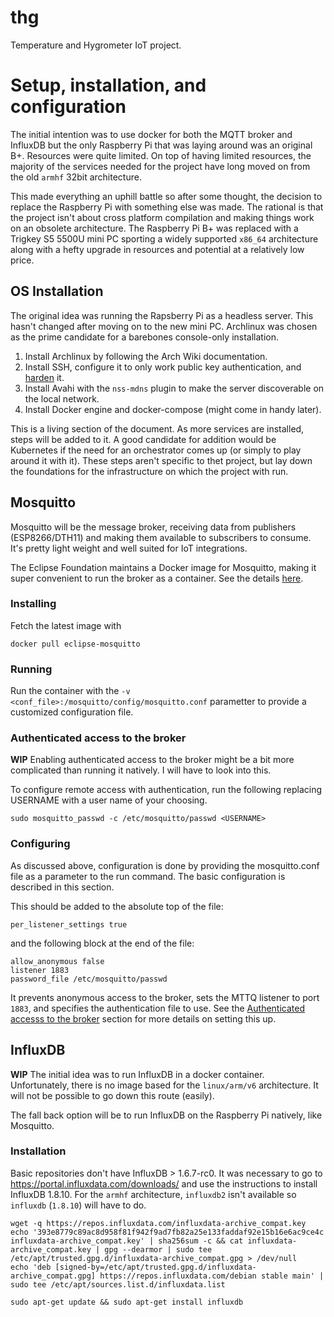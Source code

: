 # thg
Temperature and Hygrometer IoT project.


# Setup, installation, and configuration
The initial intention was to use docker for both the MQTT broker and InfluxDB but the only Raspberry Pi that was laying
around was an original B+. Resources were quite limited. On top of having limited resources, the majority of the
services needed for the project have long moved on from the old `armhf` 32bit architecture.

This made everything an uphill battle so after some thought, the decision to replace the Raspberry Pi with something
else was made. The rational is that the project isn't about cross platform compilation and making things work on an
obsolete architecture. The Raspberry Pi B+ was replaced with a Trigkey S5 5500U mini PC sporting a widely supported
`x86_64` architecture along with a hefty upgrade in resources and potential at a relatively low price.


## OS Installation
The original idea was running the Rapsberry Pi as a headless server. This hasn't changed after moving on to the new 
mini PC. Archlinux was chosen as the prime candidate for a barebones console-only installation.

1. Install Archlinux by following the Arch Wiki documentation.
2. Install SSH, configure it to only work public key authentication, and
[harden](https://www.ssh-audit.com/hardening_guides.html) it.
3. Install Avahi with the `nss-mdns` plugin to make the server discoverable on the local network.
4. Install Docker engine and docker-compose (might come in handy later).

This is a living section of the document. As more services are installed, steps will be added to it. A good candidate
for addition would be Kubernetes if the need for an orchestrator comes up (or simply to play around it with it). These
steps aren't specific to thet project, but lay down the foundations for the infrastructure on which the project with 
run.


## Mosquitto
Mosquitto will be the message broker, receiving data from publishers (ESP8266/DTH11) and making them available to
subscribers to consume. It's pretty light weight and well suited for IoT integrations.

The Eclipse Foundation maintains a Docker image for Mosquitto, making it super convenient to run the broker as a
container. See the details [here](https://hub.docker.com/_/eclipse-mosquitto/).


### Installing
Fetch the latest image with
```
docker pull eclipse-mosquitto
```


### Running
Run the container with the `-v <conf_file>:/mosquitto/config/mosquitto.conf` parametter to provide a customized 
configuration file.


### Authenticated access to the broker
**WIP**
Enabling authenticated access to the broker might be a bit more complicated than running it natively. I will have to
look into this.

To configure remote access with authentication, run the following replacing USERNAME with a user name of your choosing.
```
sudo mosquitto_passwd -c /etc/mosquitto/passwd <USERNAME>
```


### Configuring
As discussed above, configuration is done by providing the mosquitto.conf file as a parameter to the run command. The
basic configuration is described in this section.

This should be added to the absolute top of the file:
```
per_listener_settings true
```

and the following block at the end of the file:
```
allow_anonymous false
listener 1883
password_file /etc/mosquitto/passwd
```
It prevents anonymous access to the broker, sets the MTTQ listener to port `1883`, and specifies the authentication
file to use. See the [Authenticated accesss to the broker](#authenticated-access-to-the-broker) section for more
details on setting this up.


## InfluxDB
**WIP**
The initial idea was to run InfluxDB in a docker container. Unfortunately, there is no image based for the 
`linux/arm/v6` architecture. It will not be possible to go down this route (easily).

The fall back option will be to run InfluxDB on the Raspberry Pi natively, like Mosquitto.

### Installation
Basic repositories don't have InfluxDB > 1.6.7-rc0. It was necessary to go to https://portal.influxdata.com/downloads/
and use the instructions to install InfluxDB 1.8.10. For the `armhf` architecture, `influxdb2` isn't available so
`influxdb` (`1.8.10`) will have to do.

```
wget -q https://repos.influxdata.com/influxdata-archive_compat.key
echo '393e8779c89ac8d958f81f942f9ad7fb82a25e133faddaf92e15b16e6ac9ce4c influxdata-archive_compat.key' | sha256sum -c && cat influxdata-archive_compat.key | gpg --dearmor | sudo tee /etc/apt/trusted.gpg.d/influxdata-archive_compat.gpg > /dev/null
echo 'deb [signed-by=/etc/apt/trusted.gpg.d/influxdata-archive_compat.gpg] https://repos.influxdata.com/debian stable main' | sudo tee /etc/apt/sources.list.d/influxdata.list

sudo apt-get update && sudo apt-get install influxdb
```
